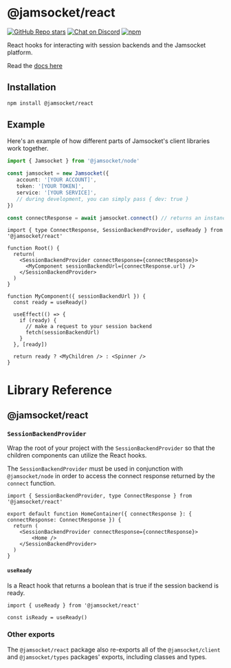 # @jamsocket/react

[![GitHub Repo stars](https://img.shields.io/github/stars/jamsocket/jamsocket?style=social)](https://github.com/jamsocket/jamsocket)
[![Chat on Discord](https://img.shields.io/discord/939641163265232947)](https://discord.gg/N5sEpsuhh9)
[![npm](https://img.shields.io/npm/v/@jamsocket/react)](https://www.npmjs.com/package/@jamsocket/react)

React hooks for interacting with session backends and the Jamsocket platform.

Read the [docs here](https://docs.jamsocket.com)

## Installation
```bash copy
npm install @jamsocket/react
```

## Example

Here's an example of how different parts of Jamsocket's client libraries work together.

```ts filename="server.ts"
import { Jamsocket } from '@jamsocket/node'

const jamsocket = new Jamsocket({
   account: '[YOUR ACCOUNT]',
   token: '[YOUR TOKEN]',
   service: '[YOUR SERVICE]',
   // during development, you can simply pass { dev: true }
})

const connectResponse = await jamsocket.connect() // returns an instance of ConnectResponse
```

```tsx filename="client.tsx"
import { type ConnectResponse, SessionBackendProvider, useReady } from '@jamsocket/react'

function Root() {
  return(
    <SessionBackendProvider connectResponse={connectResponse}>
      <MyComponent sessionBackendUrl={connectResponse.url} />
    </SessionBackendProvider>
  )
}

function MyComponent({ sessionBackendUrl }) {
  const ready = useReady()

  useEffect(() => {
    if (ready) {
      // make a request to your session backend
      fetch(sessionBackendUrl)
    }
  }, [ready])

  return ready ? <MyChildren /> : <Spinner />
}
```

# Library Reference
## @jamsocket/react

### `SessionBackendProvider`
Wrap the root of your project with the `SessionBackendProvider` so that the children components can utilize the React hooks.

<Callout>The `SessionBackendProvider` must be used in conjunction with `@jamsocket/node` in order to access the connect response returned by the `connect` function.</Callout>

```tsx
import { SessionBackendProvider, type ConnectResponse } from '@jamsocket/react'

export default function HomeContainer({ connectResponse }: { connectResponse: ConnectResponse }) {
  return (
    <SessionBackendProvider connectResponse={connectResponse}>
        <Home />
    </SessionBackendProvider>
  )
}
```

#### `useReady`
Is a React hook that returns a boolean that is true if the session backend is ready.
```tsx
import { useReady } from '@jamsocket/react'

const isReady = useReady()
```

### Other exports

The `@jamsocket/react` package also re-exports all of the `@jamsocket/client` and `@jamsocket/types` packages' exports, including classes and types.
